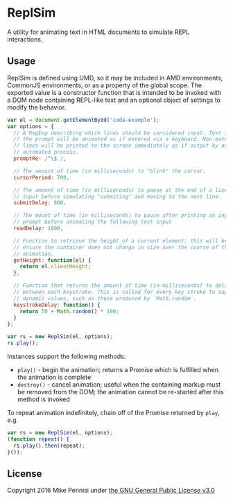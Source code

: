 # ReplSim

A utility for animating text in HTML documents to simulate REPL interactions.

## Usage

ReplSim is defined using UMD, so it may be included in AMD environments,
CommonJS environments, or as a property of the global scope. The exported value
is a constructor function that is intended to be invoked with a DOM node
containing REPL-like text and an optional object of settings to modify the
behavior.

```js
var el = document.getElementById('code-example');
var options = {
  // A RegExp describing which lines should be considered input. Text following
  // the prompt will be animated as if entered via a keyboard. Non-matching
  // lines will be printed to the screen immediately as if output by an
  // automated process.
  promptRe: /^\$ /,

  // The amount of time (in milliseconds) to "blink" the cursor.
  cursorPeriod: 700,

  // The amount of time (in milliseconds) to pause at the end of a line of
  // input before simulating "submiting" and moving to the next line.
  submitDelay: 800,

  // The mount of time (in milliseconds) to pause after printing an input
  // prompt before animating the following text input
  readDelay: 1000,

  // Function to retrieve the height of a current element; this will be used to
  // ensure the container does not change in size over the course of the
  // animation.
  getHeight: function(el) {
    return el.clientHeight;
  },

  // Function that returns the amount of time (in milliseconds) to delay
  // between each keystroke. This is called for every key stroke to support
  // dynamic values, such as those produced by `Math.random`.
  keystrokeDelay: function() {
    return 50 + Math.random() * 100;
  }
};

var rs = new ReplSim(el, options);
rs.play();
```

Instances support the following methods:

- `play()` - begin the animation; returns a Promise which is fulfilled when the
  animation is complete
- `destroy()` - cancel animation; useful when the containing markup must be
  removed from the DOM; the animation cannot be re-started after this method is
  invoked

To repeat animation indefinitely, chain off of the Promise returned by `play`,
e.g.

```js
var rs = new ReplSim(el, options);
(function repeat() {
  rs.play().then(repeat);
}());
```

## License

Copyright 2016 Mike Pennisi under [the GNU General Public License
v3.0](https://www.gnu.org/licenses/gpl-3.0.html)
